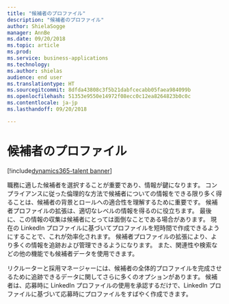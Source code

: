 ```yaml
---
title: "候補者のプロファイル"
description: "候補者のプロファイル"
author: ShielaSogge
manager: AnnBe
ms.date: 09/20/2018
ms.topic: article
ms.prod: 
ms.service: business-applications
ms.technology: 
ms.author: shielas
audience: end user
ms.translationtype: HT
ms.sourcegitcommit: 8dfda43808c3f5b21dabfcecabb05faea984099b
ms.openlocfilehash: 51353e9550e14972f08ecc0c12ea8264823b0c0c
ms.contentlocale: ja-jp
ms.lasthandoff: 09/20/2018

---
```


# <a name="candidate-profile"></a>候補者のプロファイル

[!include[dynamics365-talent banner](../../includes/dynamics365-talent.md)]


職務に適した候補者を選択することが重要であり、情報が鍵になります。
コンプライアンスに従った倫理的な方法で候補者についての情報をできる限り多く得ることは、候補者の背景とロールへの適合性を理解するために重要です。 候補者プロファイルの拡張は、適切なレベルの情報を得るのに役立ちます。
最後に、この情報の収集は候補者にとっては面倒なことである場合があります。 現在の LinkedIn プロファイルに基づいてプロファイルを短時間で作成できるようにすることで、これが効率化されます。 候補者プロファイルの拡張により、より多くの情報を追跡および管理できるようになります。 また、関連性や検索などの他の機能でも候補者データを使用できます。

リクルーターと採用マネージャーには、候補者の全体的プロファイルを完成させるために追跡できるデータに関してさらに多くのオプションがあります。 候補者は、応募時に LinkedIn プロファイルの使用を承認するだけで、LinkedIn プロファイルに基づいて応募時にプロファイルをすばやく作成できます。

<!--
### Who uses this feature
The entire hiring team and candidates.
## License required
Some of the capabilities in this feature will require each user to have a
license to LinkedIn Recruiter.
## Availability
Cloud
## Regional availability
Global
-->

